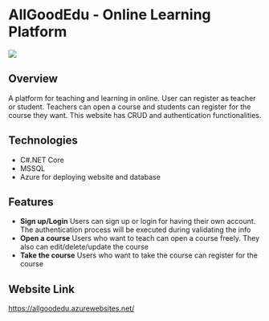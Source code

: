 # AllGoodEdu - Online Learning Platform

![](AllGoodEdu/AllGoodEdu/wwwroot/img/products/readme.png)

## Overview
A platform for teaching and learning in online. User can register as teacher or student. Teachers can open a course and students can register for the course they want. This website has CRUD and authentication functionalities.

## Technologies
- C#.NET Core
- MSSQL
- Azure for deploying website and database

## Features
- **Sign up/Login**
  Users can sign up or login for having their own account. The authentication process will be executed during validating the info
- **Open a course**
  Users who want to teach can open a course freely. They also can edit/delete/update the course
- **Take the course**
  Users who want to take the course can register for the course

## Website Link
https://allgoodedu.azurewebsites.net/
